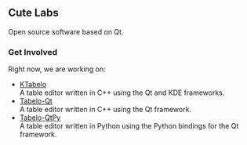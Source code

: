 
## Cute Labs

Open source software based on Qt.


### Get Involved

Right now, we are working on:

- [KTabelo](https://github.com/cutelabs/ktabelo)  
  A table editor written in C++ using the Qt and KDE frameworks.
- [Tabelo-Qt](https://github.com/cutelabs/tabelo-qt)  
  A table editor written in C++ using the Qt framework.
- [Tabelo-QtPy](https://github.com/cutelabs/tabelo-qtpy)  
  A table editor written in Python using the Python bindings for the Qt framework.
